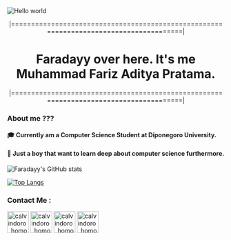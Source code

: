 <img src="https://raw.githubusercontent.com/sagar-viradiya/sagar-viradiya/master/resources/banner.png" alt="Hello world">

<p align="center">|=======================================================================================|</p>
<h1 align="center">Faradayy over here. It's me Muhammad Fariz Aditya Pratama.</h1>
<p align="center">|=======================================================================================|</p>

### About me ???
  #### 🎓 Currently am a Computer Science Student at Diponegoro University. 
  #### 📖 Just a boy that want to learn deep about computer science furthermore. 

![Faradayy's GitHub stats](https://github-readme-stats.vercel.app/api?username=faradayy05&show_icons=true&theme=radical)

[![Top Langs](https://github-readme-stats.vercel.app/api/top-langs/?username=faradayy05&layout=compact)](https://github.com/faradayy05/github-readme-stats)

### Contact Me :
<p align="left">
  <a href="https://instagram.com/farisaditya05" target="blank"><img align="center" src="https://raw.githubusercontent.com/rahuldkjain/github-profile-readme-generator/master/src/images/icons/Social/instagram.svg" alt="calvindoro_homosapien" height="50" width="50" /></a>
  <a href="https://twitter.com/farisaditya05" target="blank"><img align="center" src="https://raw.githubusercontent.com/rahuldkjain/github-profile-readme-generator/master/src/images/icons/Social/twitter.svg" alt="calvindoro_homosapien" height="50" width="50" /></a>
  <a href="https://www.facebook.com/muhammadfarisadityapratama" target="blank"><img align="center" src="https://raw.githubusercontent.com/rahuldkjain/github-profile-readme-generator/master/src/images/icons/Social/facebook.svg" alt="calvindoro_homosapien" height="50" width="50" /></a>
  <a href="https://discordapp.com/users/392339854769520642" target="blank"><img align="center" src="https://raw.githubusercontent.com/rahuldkjain/github-profile-readme-generator/master/src/images/icons/Social/discord.svg" alt="calvindoro_homosapien" height="50" width="50" /></a>
</p>
